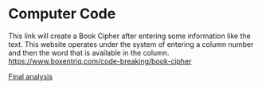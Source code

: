 # Computer Code
This link will create a Book Cipher after entering some information like the text. This website operates under the system of entering a column number and then the word that is available in the column.  
https://www.boxentriq.com/code-breaking/book-cipher

[Final analysis](rail-fence_finalanalysis.md)
